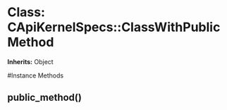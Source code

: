 # Class: CApiKernelSpecs::ClassWithPublicMethod
**Inherits:** Object
    




#Instance Methods
## public_method() [](#method-i-public_method)

